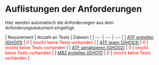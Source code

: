 # Auflistungen der Anforderungen

Hier werden automatisch die Anforderungen aus dem Anforderungsdokument eingefügt.

[//]: # (Script-Start)
| Requirement | Anzahl an Tests | Dateien |
| --- | --- | --- |
| [ATF erstellen (GHO01)](GHO01.md) | <span style="color: red;">0</span> | <span style="color: red;">(noch) keine Tests vorhanden</span> |
| [ATF lesen (GHO03)](GHO03.md) | <span style="color: red;">0</span> | <span style="color: red;">(noch) keine Tests vorhanden</span> |
| [ATF serialisieren (GHO02)](GHO02.md) | <span style="color: red;">0</span> | <span style="color: red;">(noch) keine Tests vorhanden</span> |
| [MBZ erstellen (GHO11)](GHO11.md) | <span style="color: red;">0</span> | <span style="color: red;">(noch) keine Tests vorhanden</span> |